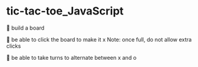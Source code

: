 # tic-tac-toe_JavaScript

🎯 build a board

🎯 be able to click the board to make it x
   Note: once full, do not allow extra clicks
   
🎯 be able to take turns to alternate between x and o
